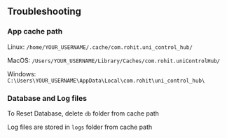 ## Troubleshooting

### App cache path

Linux: `/home/YOUR_USERNAME/.cache/com.rohit.uni_control_hub/`

MacOS: `/Users/YOUR_USERNAME/Library/Caches/com.rohit.uniControlHub/`

Windows: `C:\Users\YOUR_USERNAME\AppData\Local\com.rohit\uni_control_hub\`

### Database and Log files

To Reset Database, delete `db` folder from cache path

Log files are stored in `logs` folder from cache path
